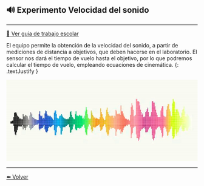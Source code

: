 ## 🔊 Experimento Velocidad del sonido 

---

[🔎 Ver guía de trabajo escolar](/Documentacion/VelSon-GuiaEscolar)

El equipo permite la obtención de la velocidad del sonido, a partir de mediciones de distancia a objetivos, que deben hacerse en el laboratorio. El sensor nos dará el tiempo de vuelo hasta el objetivo, por lo que podremos calcular el tiempo de vuelo, empleando ecuaciones de cinemática.
{: .textJustify }

![](/assets/img/ondas.jpg)

---


[⬅️ Volver](Experimentos)


